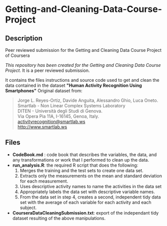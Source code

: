 # Getting-and-Cleaning-Data-Course-Project
## Description
Peer reviewed submission for the Getting and Cleaning Data Course Project of Coursera

*This repository has been created for the Getting and Cleaning Data Course Project.*
It is a peer reviewed submission.

It contains the files instructions and source code used to get and clean the data contained in the dataset **"Human Activity Recognition Using Smartphones"**
Original dataset from:
> Jorge L. Reyes-Ortiz, Davide Anguita, Alessandro Ghio, Luca Oneto.  
> Smartlab - Non Linear Complex Systems Laboratory  
> DITEN - Università degli Studi di Genova.  
> Via Opera Pia 11A, I-16145, Genoa, Italy.  
> <activityrecognition@smartlab.ws>  
> <http://www.smartlab.ws>

## Files
- **CodeBook.md** : code book that describes the variables, the data, and any transformations or work that I performed to clean up the data.
- **run_analysis.R**: the required R script that does the following: 
	1. Merges the training and the test sets to create one data set.
	2. Extracts only the measurements on the mean and standard deviation for each measurement. 
	3. Uses descriptive activity names to name the activities in the data set
	4. Appropriately labels the data set with descriptive variable names. 
	5. From the data set in step 4, creates a second, independent tidy data set with the average of each variable for each activity and each subject.
- **CourseraDataCleaningSubmission.txt**: export of the independant tidy dataset resulting of the above manipulations.

